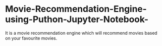 # Movie-Recommendation-Engine-using-Puthon-Jupyter-Notebook-
It is a movie recommendation engine which will recommend movies based on your favourite movies.
